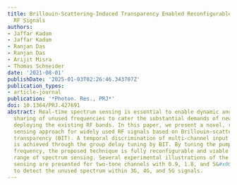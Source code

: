 ```yaml
---
title: Brillouin-Scattering-Induced Transparency Enabled Reconfigurable Sensing of
  RF Signals
authors:
- Jaffar Kadum
- Jaffar Kadum
- Ranjan Das
- Ranjan Das
- Arijit Misra
- Thomas Schneider
date: '2021-08-01'
publishDate: '2025-01-03T02:26:46.343707Z'
publication_types:
- article-journal
publication: '*Photon. Res., PRJ*'
doi: 10.1364/PRJ.427691
abstract: Real-time spectrum sensing is essential to enable dynamic and rapid spectrum
  sharing of unused frequencies to cater the substantial demands of new wireless services
  deploying the existing RF bands. In this paper, we present a novel, real-time spectrum
  sensing approach for widely used RF signals based on Brillouin-scattering-induced
  transparency (BIT). A temporal discrimination of multi-channel input frequencies
  is achieved through the group delay tuning by BIT. By tuning the pump power and
  frequency, the proposed technique is fully reconfigurable and viable for a broad
  range of spectrum sensing. Several experimental illustrations of the time domain
  sensing are presented for two-tone channels with 0.9, 1.8, and 5&#x00A0;GHz frequencies
  to detect the unused spectrum within 3G, 4G, and 5G signals.
---
```

